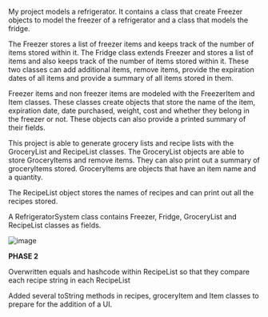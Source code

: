 My project models a refrigerator. It contains a class that create Freezer objects to model the freezer of a refrigerator
and a class that models the fridge.

The Freezer stores a list of freezer items and keeps track of the number of items stored within it. The Fridge class
extends Freezer and stores a list of items and also keeps track of the number of items stored within it. These two
classes can add additional items, remove items, provide the expiration dates of all items and provide a summary of all
items stored in them.

Freezer items and non freezer items are modeled with the FreezerItem and Item classes. These classes create objects that
store the name of the item, expiration date, date purchased, weight, cost and whether they belong in the freezer or not.
These objects can also provide a printed summary of their fields.

This project is able to generate grocery lists and recipe lists with the GroceryList and RecipeList classes. The 
GroceryList objects are able to store GroceryItems and remove items. They can also print out a summary of groceryItems
stored. GroceryItems are objects that have an item name and a quantity.

The RecipeList object stores the names of recipes and can print out all the recipes stored. 

A RefrigeratorSystem class contains Freezer, Fridge, GroceryList and RecipeList classes as fields.

![image](https://github.ugrad.cs.ubc.ca/CPSC210-2018W-T2/project_x1f2b/blob/master/pictures/class_hierarchy.png)


**PHASE 2**

Overwritten equals and hashcode within RecipeList so that they compare each recipe string in each RecipeList

Added several toString methods in recipes, groceryItem and Item classes to prepare for the addition of a UI.

